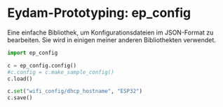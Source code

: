 # Eydam-Prototyping: ep_config

Eine einfache Bibliothek, um Konfigurationsdateien im JSON-Format zu bearbeiten. Sie wird in einigen meiner anderen Bibliothekten verwendet.

```python
import ep_config

c = ep_config.config()
#c.config = c.make_sample_config()
c.load()

c.set("wifi_config/dhcp_hostname", "ESP32")
c.save()
```